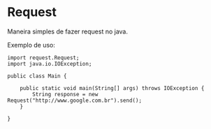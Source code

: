 # Request

Maneira simples de fazer request no java.

Exemplo de uso:

    import request.Request;
    import java.io.IOException;

    public class Main {

        public static void main(String[] args) throws IOException {
            String response = new Request("http://www.google.com.br").send();
        }
        
    }

